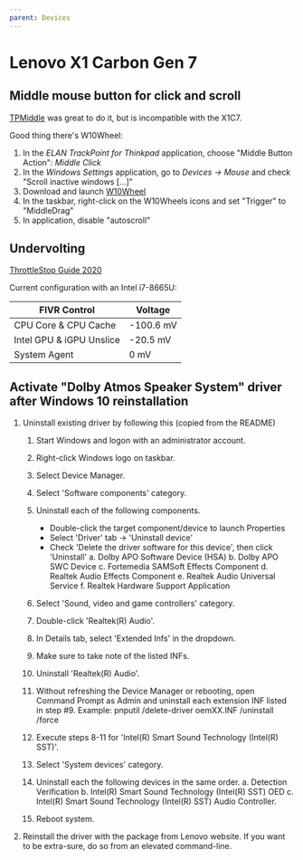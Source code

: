 ```yaml
---
parent: Devices
---
```


# Lenovo X1 Carbon Gen 7

## Middle mouse button for click and scroll

[TPMiddle](https://sdx1.net/tools/tpmiddle/) was great to do it, but is incompatible with the X1C7.

Good thing there's W10Wheel:

1. In the *ELAN TrackPoint for Thinkpad* application, choose "Middle Button Action": *Middle Click*
1. In the *Windows Settings* application, go to *Devices → Mouse* and check "Scroll inactive windows [...]"
1. Download and launch [W10Wheel](https://github.com/ykon/w10wheel.net)
1. In the taskbar, right-click on the W10Wheels icons and set "Trigger" to "MiddleDrag"
1. In application, disable "autoscroll"

## Undervolting

[ThrottleStop Guide 2020](https://www.ultrabookreview.com/31385-the-throttlestop-guide/)

Current configuration with an Intel i7-8665U:

FIVR Control | Voltage
-|-
CPU Core & CPU Cache | -100.6 mV
Intel GPU & iGPU Unslice | -20.5 mV
System Agent | 0 mV

## Activate "Dolby Atmos Speaker System" driver after Windows 10 reinstallation

1. Uninstall existing driver by following this (copied from the README)
    1. Start Windows and logon with an administrator account.
    2. Right-click Windows logo on taskbar.
    3. Select Device Manager.

    4. Select 'Software components' category.
    5. Uninstall each of the following components.
        - Double-click the target component/device to launch Properties
        - Select 'Driver' tab -> 'Uninstall device'
        - Check 'Delete the driver software for this device', then click 'Uninstall'
        a. Dolby APO Software Device (HSA)
        b. Dolby APO SWC Device
        c. Fortemedia SAMSoft Effects Component
        d. Realtek Audio Effects Component
        e. Realtek Audio Universal Service
        f. Realtek Hardware Support Application

    6. Select 'Sound, video and game controllers' category.
    7. Double-click 'Realtek(R) Audio'.
    8. In Details tab, select 'Extended Infs' in the dropdown.
    9. Make sure to take note of the listed INFs.
    10. Uninstall 'Realtek(R) Audio'.
    11. Without refreshing the Device Manager or rebooting, open Command Prompt as Admin
        and uninstall each extension INF listed in step #9.
        Example:  pnputil /delete-driver oemXX.INF /uninstall /force
    12. Execute steps 8-11 for 'Intel(R) Smart Sound Technology (Intel(R) SST)'.
    13. Select 'System devices' category.
    14. Uninstall each the following devices in the same order.
        a. Detection Verification
        b. Intel(R) Smart Sound Technology (Intel(R) SST) OED
        c. Intel(R) Smart Sound Technology (Intel(R) SST) Audio Controller.
    15. Reboot system.
1. Reinstall the driver with the package from Lenovo website. If you want to be extra-sure, do so from an elevated command-line.
